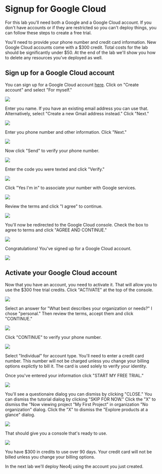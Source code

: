 # Signup for Google Cloud
For this lab you'll need both a Google and a Google Cloud account.  If you don't have accounts or if they are restricted so you can't deploy things, you can follow these steps to create a free trial.

You'll need to provide your phone number and credit card information.  New Google Cloud accounts come with a $300 credit. Total costs for the lab should be significantly under $50. At the end of the lab we'll show you how to delete any resources you've deployed as well.

## Sign up for a Google Cloud account
You can sign up for a Google Cloud account [here](https://console.cloud.google.com/). Click on "Create account" and select "For myself."

![](images/01-newaccount.png)

Enter you name.  If you have an existing email address you can use that.  Alternatively, select "Create a new Gmail address instead."  Click "Next."

![](images/02-newaccount.png)

Enter you phone number and other information.  Click "Next."

![](images/03-newaccount.png)

Now click "Send" to verify your phone number.

![](images/04-verify.png)

Enter the code you were texted and click "Verify."

![](images/05-verify.png)

Click "Yes I'm in" to associate your number with Google services.

![](images/06-number.png)

Review the terms and click "I agree" to continue.

![](images/07-number.png)

You'll now be redirected to the Google Cloud console.  Check the box to agree to terms and click "AGREE AND CONTINUE."

![](images/08-terms.png)

Congratulations!  You've signed up for a Google Cloud account.

![](images/09-console.png)

## Activate your Google Cloud account
Now that you have an account, you need to activate it.  That will allow you to use the $300 free trial credits.  Click "ACTIVATE" at the top of the console.

![](images/10-console.png)

Select an answer for "What best describes your organization or needs?"  I chose "personal." Then review the terms, accept them and click "CONTINUE."

![](images/11-activate.png)

Click "CONTINUE" to verify your phone number.

![](images/12-activate.png)

Select "Individual" for account type.  You'll need to enter a credit card number.  This number will not be charged unless you change your billing options explictly to bill it.  The card is used solely to verify your identity.

Once you've entered your information click "START MY FREE TRIAL."

![](images/13-activate.png)

You'll see a questionaire dialog you can dismiss by clicking "CLOSE."  You can dismiss the tutorial dialog by clicking "SKIP FOR NOW."  Click the "X" to dismiss the "Now viewing project "My First Project" in organization "No organization" dialog.  Click the "X" to dismiss the "Explore products at a glance" dialog.

![](images/14-dialogs.png)

That should give you a console that's ready to use.  

![](images/15-console.png)

You have $300 in credits to use over 90 days.  Your credit card will not be billed unless you change your billing options.

In the next lab we'll deploy Neo4j using the account you just created.
